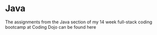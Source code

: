 # Java

The assignments from the Java section of my 14 week full-stack coding bootcamp at Coding Dojo can be found here 
